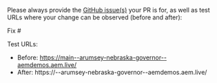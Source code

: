 Please always provide the [GitHub issue(s)](../issues) your PR is for, as well as test URLs where your change can be observed (before and after):

Fix #<gh-issue-id>

Test URLs:
- Before: https://main--arumsey-nebraska-governor--aemdemos.aem.live/
- After: https://<branch>--arumsey-nebraska-governor--aemdemos.aem.live/
